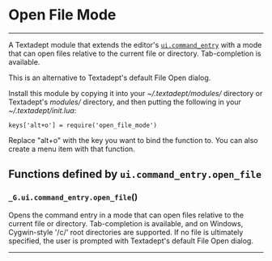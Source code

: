 # Open File Mode
---

A Textadept module that extends the editor's [`ui.command_entry`](#ui.command_entry) with a mode that can
open files relative to the current file or directory.
Tab-completion is available.

This is an alternative to Textadept's default File Open dialog.

Install this module by copying it into your *~/.textadept/modules/* directory or Textadept's
*modules/* directory, and then putting the following in your *~/.textadept/init.lua*:

    keys['alt+o'] = require('open_file_mode')

Replace "alt+o" with the key you want to bind the function to. You can also create a menu
item with that function.

## Functions defined by `ui.command_entry.open_file`

<a id="_G.ui.command_entry.open_file"></a>
### `_G.ui.command_entry.open_file`()

Opens the command entry in a mode that can open files relative to the current file or directory.
Tab-completion is available, and on Windows, Cygwin-style '/c/' root directories are supported.
If no file is ultimately specified, the user is prompted with Textadept's default File
Open dialog.


---
